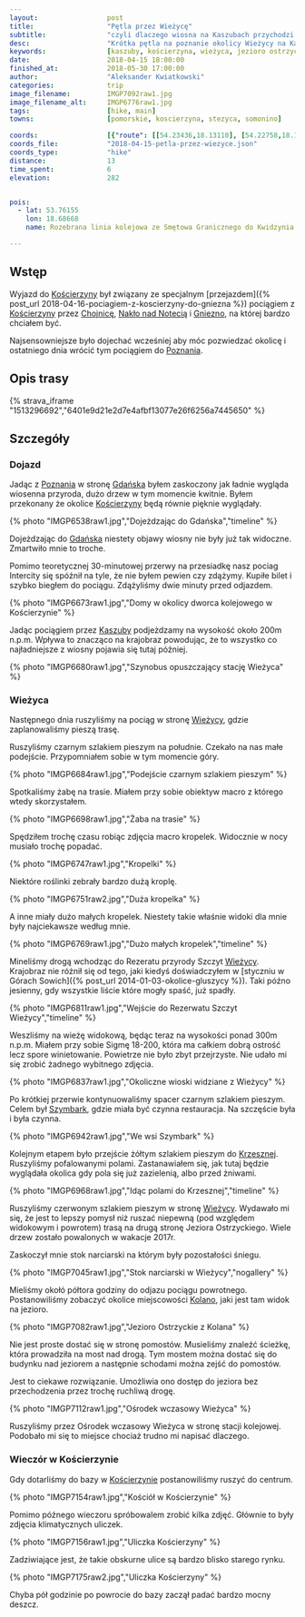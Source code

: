 ```yaml
---
layout:                 post
title:                  "Pętla przez Wieżycę"
subtitle:               "czyli dlaczego wiosna na Kaszubach przychodzi prawie 2 tygodnie później"
desc:                   "Krótka pętla na poznanie okolicy Wieżycy na Kaszubach przed przejazdem pociągiem Turkol. Poszukiwanie wiosny zakończyło się niepowodzeniem."
keywords:               [kaszuby, kościerzyna, wieżyca, jezioro ostrzyckie, szymbark]
date:                   2018-04-15 18:00:00
finished_at:            2018-05-30 17:00:00
author:                 "Aleksander Kwiatkowski"
categories:             trip
image_filename:         IMGP7092raw1.jpg
image_filename_alt:     IMGP6776raw1.jpg
tags:                   [hike, main]
towns:                  [pomorskie, koscierzyna, stezyca, somonino]

coords:                 [{"route": [[54.23436,18.13110], [54.22758,18.13539], [54.21454,18.11196], [54.23381,18.08355], [54.23526,18.10638], [54.23852,18.11067], [54.23426,18.12878]], "type": "hike"}]
coords_file:            "2018-04-15-petla-przez-wiezyce.json"
coords_type:            "hike"
distance:               13
time_spent:             6
elevation:              282


pois:
  - lat: 53.76155
    lon: 18.68668
    name: Rozebrana linia kolejowa ze Smętowa Granicznego do Kwidzynia

---
```


[wiki-koscierzyna]: https://pl.wikipedia.org/wiki/Ko%C5%9Bcierzyna
[wiki-chojnice]: https://pl.wikipedia.org/wiki/Chojnice
[wiki-naklo-nad-notecia]: https://pl.wikipedia.org/wiki/Nak%C5%82o_nad_Noteci%C4%85
[wiki-gniezno]: https://pl.wikipedia.org/wiki/Gniezno
[wiki-poznan]: https://pl.wikipedia.org/wiki/Pozna%C5%84
[wiki-gdansk]: https://pl.wikipedia.org/wiki/Gda%C5%84sk
[wiki-kaszuby]: https://pl.wikipedia.org/wiki/Kaszuby
[wiki-wiezyca]: https://pl.wikipedia.org/wiki/Wie%C5%BCyca_(powiat_kartuski)
[wiki-szymbark]: https://pl.wikipedia.org/wiki/Szymbark_(wojew%C3%B3dztwo_pomorskie)
[wiki-krzeszna]: https://pl.wikipedia.org/wiki/Krzeszna
[wiki-wiezyca-wzgorze]: https://pl.wikipedia.org/wiki/Wie%C5%BCyca_(Pojezierze_Kaszubskie)
[wiki-kolano]: https://pl.wikipedia.org/wiki/Kolano_(powiat_kartuski)

## Wstęp

Wyjazd do [Kościerzyny][wiki-koscierzyna] był związany ze
specjalnym
[przejazdem]({% post_url 2018-04-16-pociagiem-z-koscierzyny-do-gniezna %})
pociągiem z [Kościerzyny][wiki-koscierzyna] przez
[Chojnicę][wiki-chojnice], [Nakło nad Notecią][wiki-naklo-nad-notecia] i
[Gniezno][wiki-gniezno], na której bardzo chciałem być.

Najsensowniejsze było dojechać wcześniej aby móc pozwiedzać okolicę
i ostatniego dnia wrócić tym pociągiem do [Poznania][wiki-poznan].

## Opis trasy

{% strava_iframe "1513296692","6401e9d21e2d7e4afbf13077e26f6256a7445650" %}

## Szczegóły

### Dojazd

Jadąc z [Poznania][wiki-poznan] w stronę [Gdańska][wiki-gdansk]
byłem zaskoczony jak ładnie wygląda wiosenna przyroda,
dużo drzew w tym momencie kwitnie.
Byłem przekonany że okolice [Kościerzyny][wiki-koscierzyna] będą
równie pięknie wyglądały.

{% photo "IMGP6538raw1.jpg","Dojeżdzając do Gdańska","timeline" %}

Dojeżdzając do [Gdańska][wiki-gdansk] niestety objawy wiosny nie były już tak
widoczne. Zmartwiło mnie to troche.

Pomimo teoretycznej 30-minutowej przerwy na przesiadkę nasz pociag Intercity
się spóźnił na tyle, że nie byłem pewien czy zdążymy. Kupiłe bilet i szybko
biegłem do pociągu. Zdążyliśmy dwie minuty przed odjazdem.

{% photo "IMGP6673raw1.jpg","Domy w okolicy dworca kolejowego w Kościerzynie" %}

Jadąc pociągiem przez [Kaszuby][wiki-kaszuby] podjeżdzamy na wysokość około
200m n.p.m. Wpływa to znacząco na krajobraz powodując, że to wszystko co
najładniejsze z wiosny pojawia się tutaj później.

{% photo "IMGP6680raw1.jpg","Szynobus opuszczający stację Wieżyca" %}

### Wieżyca

Następnego dnia ruszyliśmy na pociąg w stronę [Wieżycy][wiki-wiezyca], gdzie
zaplanowaliśmy pieszą trasę.

Ruszyliśmy czarnym szlakiem pieszym na południe. Czekało na nas małe podejście.
Przypomniałem sobie w tym momencie góry.

{% photo "IMGP6684raw1.jpg","Podejście czarnym szlakiem pieszym" %}

Spotkaliśmy żabę na trasie. Miałem przy sobie obiektyw macro z którego wtedy
skorzystałem.

{% photo "IMGP6698raw1.jpg","Żaba na trasie" %}

Spędziłem trochę czasu robiąc zdjęcia macro kropelek. Widocznie w nocy musiało
trochę popadać.

{% photo "IMGP6747raw1.jpg","Kropelki" %}

Niektóre roślinki zebrały bardzo dużą kroplę.

{% photo "IMGP6751raw2.jpg","Duża kropelka" %}

A inne miały dużo małych kropelek. Niestety takie właśnie widoki dla mnie były
najciekawsze według mnie.

{% photo "IMGP6769raw1.jpg","Dużo małych kropelek","timeline" %}

Mineliśmy drogą wchodząc do Rezeratu przyrody Szczyt
[Wieżycy][wiki-wiezyca-wzgorze]. Krajobraz nie
różnił się od tego, jaki kiedyś doświadczyłem
w [styczniu w Górach Sowich]({% post_url 2014-01-03-okolice-gluszycy %}).
Taki późno jesienny, gdy wszystkie liście które mogły spaść, już spadły.

{% photo "IMGP6811raw1.jpg","Wejście do Rezerwatu Szczyt Wieżycy","timeline" %}

Weszliśmy na wieżę widokową, będąc teraz na wysokości ponad 300m n.p.m. Miałem przy sobie
Sigmę 18-200, która ma całkiem dobrą ostrość lecz spore winietowanie.
Powietrze nie było zbyt przejrzyste. Nie udało mi się zrobić żadnego
wybitnego zdjęcia.

{% photo "IMGP6837raw1.jpg","Okoliczne wioski widziane z Wieżycy" %}

Po krótkiej przerwie kontynuowaliśmy spacer czarnym szlakiem pieszym. Celem
był [Szymbark][wiki-szymbark], gdzie miała być czynna restauracja.
Na szczęście była i była czynna.

{% photo "IMGP6942raw1.jpg","We wsi Szymbark" %}

Kolejnym etapem było przejście żółtym szlakiem pieszym do [Krzesznej][wiki-krzeszna].
Ruszyliśmy pofalowanymi polami. Zastanawiałem się, jak tutaj będzie wyglądała okolica
gdy pola się już zazielenią, albo przed żniwami.

{% photo "IMGP6968raw1.jpg","Idąc polami do Krzesznej","timeline" %}

Ruszyliśmy czerwonym szlakiem pieszym w stronę [Wieżycy][wiki-wiezyca]. Wydawało mi się,
że jest to lepszy pomysł niż ruszać niepewną (pod względem widokowym i powrotem) trasą
na drugą stronę Jeziora Ostrzyckiego. Wiele drzew zostało powalonych w wakacje 2017r.

Zaskoczył mnie stok narciarski na którym były pozostałości śniegu.

{% photo "IMGP7045raw1.jpg","Stok narciarski w Wieżycy","nogallery" %}

Mieliśmy okołó półtora godziny do odjazu pociągu powrotnego. Postanowiliśmy zobaczyć
okolice miejscowości [Kolano][wiki-kolano], jaki jest tam widok na jezioro.

{% photo "IMGP7082raw1.jpg","Jezioro Ostrzyckie z Kolana" %}

Nie jest proste dostać się w stronę pomostów. Musieliśmy znaleźć ścieżkę,
która prowadziła na most nad drogą. Tym mostem można dostać się do budynku nad
jeziorem a następnie schodami można zejść do pomostów.

Jest to ciekawe rozwiązanie. Umożliwia ono dostęp do jeziora bez przechodzenia
przez trochę ruchliwą drogę.

{% photo "IMGP7112raw1.jpg","Ośrodek wczasowy Wieżyca" %}

Ruszyliśmy przez Ośrodek wczasowy Wieżyca w stronę stacji kolejowej.
Podobało mi się to miejsce chociaż trudno mi napisać dlaczego.

### Wieczór w Kościerzynie

Gdy dotarliśmy do bazy w [Kościerzynie][wiki-koscierzyna]
postanowiliśmy ruszyć do centrum.

{% photo "IMGP7154raw1.jpg","Kościół w Kościerzynie" %}

Pomimo późnego wieczoru spróbowalem zrobić kilka zdjęć. Głównie to były
zdjęcia klimatycznych uliczek.

{% photo "IMGP7156raw1.jpg","Uliczka Kościerzyny" %}

Zadziwiające jest, że takie obskurne ulice są bardzo blisko starego rynku.

{% photo "IMGP7175raw2.jpg","Uliczka Kościerzyny" %}

Chyba pół godzinie po powrocie do bazy zaczął padać bardzo mocny deszcz.
